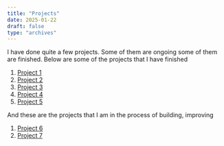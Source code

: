 ```yaml
---
title: "Projects"
date: 2025-01-22
draft: false
type: "archives"
---
```


I have done quite a few projects. Some of them are ongoing some of them are finished.
Below are some of the projects that I have finished

1. [Project 1](/content/Projects/project-1.md)
2. [Project 2](Projects/project-2)
3. [Project 3](project-3/)
4. [Project 4](project-4/)
5. [Project 5](project-5/)

And these are the projects that I am in the process of building, improving
1. [Project 6](project-6/)
2. [Project 7](project-7/)
